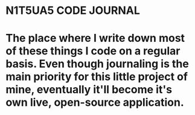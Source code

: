 # N1T5UA5 CODE JOURNAL

# The place where I write down most of these things I code on a regular basis. Even though journaling is the main priority for this little project of mine, eventually it'll become it's own live, open-source application.
